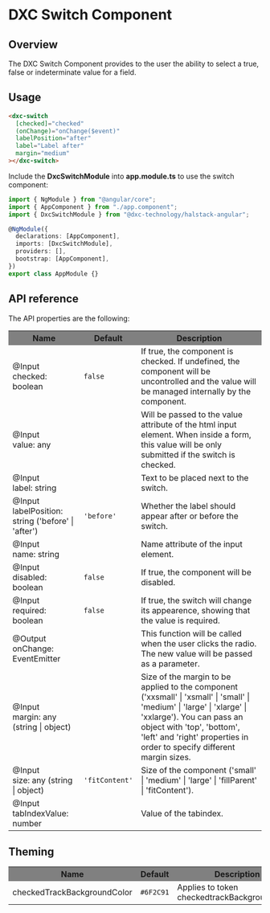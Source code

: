 # DXC Switch Component

## Overview

The DXC Switch Component provides to the user the ability to select a true, false or indeterminate value for a field.

## Usage

```html
<dxc-switch
  [checked]="checked"
  (onChange)="onChange($event)"
  labelPosition="after"
  label="Label after"
  margin="medium"
></dxc-switch>
```

Include the **DxcSwitchModule** into **app.module.ts** to use the switch component:

```ts
import { NgModule } from "@angular/core";
import { AppComponent } from "./app.component";
import { DxcSwitchModule } from "@dxc-technology/halstack-angular";

@NgModule({
  declarations: [AppComponent],
  imports: [DxcSwitchModule],
  providers: [],
  bootstrap: [AppComponent],
})
export class AppModule {}
```

## API reference

The API properties are the following:

<table>
    <tr style="background-color: grey">
        <th>Name</th>
        <th>Default</th>
        <th>Description</th>
    </tr>
    <tr>
        <td>@Input<br>checked: boolean</td>
        <td><code>false</code></td>
        <td>
        If true, the component is checked. If undefined, the component will be
        uncontrolled and the value will be managed internally by the
        component.
        </td>
    </tr>
    <tr>
        <td>@Input<br>value: any</td>
        <td></td>
        <td>
        Will be passed to the value attribute of the html input element. When
        inside a form, this value will be only submitted if the switch is
        checked.
        </td>
    </tr>
    <tr>
        <td>@Input<br>label: string</td>
        <td></td>
        <td>Text to be placed next to the switch.</td>
    </tr>
    <tr>
        <td>@Input<br>labelPosition: string ('before' | 'after')</td>
        <td>
        <code>'before'</code>
        </td>
        <td>Whether the label should appear after or before the switch.</td>
    </tr>
    <tr>
        <td>@Input<br>name: string</td>
        <td></td>
        <td>Name attribute of the input element.</td>
    </tr>
    <tr>
        <td>@Input<br>disabled: boolean</td>
        <td>
        <code>false</code>
        </td>
        <td>If true, the component will be disabled.</td>
    </tr>
    <tr>
        <td>@Input<br>required: boolean</td>
        <td>
        <code>false</code>
        </td>
        <td>
        If true, the switch will change its appearence, showing that the value
        is required.
        </td>
    </tr>
    <tr>
        <td>@Output<br>onChange: EventEmitter</td>
        <td></td>
        <td>
        This function will be called when the user clicks the radio. The new
        value will be passed as a parameter.
        </td>
    </tr>
    <tr>
        <td>@Input<br>margin: any (string | object)</td>
        <td></td>
        <td>
        Size of the margin to be applied to the component ('xxsmall' |
        'xsmall' | 'small' | 'medium' | 'large' | 'xlarge' | 'xxlarge'). You
        can pass an object with 'top', 'bottom', 'left' and 'right' properties
        in order to specify different margin sizes.
        </td>
    </tr>
    <tr>
        <td>@Input<br>size: any (string | object)</td>
        <td>
        <code>'fitContent'</code>
        </td>
        <td>
        Size of the component ('small' | 'medium' | 'large' | 'fillParent' |
        'fitContent').
        </td>
    </tr>
    <tr>
      <td>@Input<br>tabIndexValue: number</td>
      <td></td>
      <td>
        Value of the tabindex.
      </td>
    </tr>
</table>

## Theming

<table>
    <tr style="background-color: grey">
        <th>Name</th>
        <th>Default</th>
        <th>Description</th>
    </tr>
    <tr>
        <td>checkedTrackBackgroundColor</td>
        <td><code>#6F2C91</code></td>
        <td>Applies to token checkedtrackBackgroundColor.</td>
    </tr>
</table>
